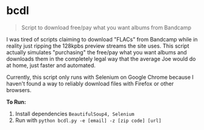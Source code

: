 # bcdl
> Script to download free/pay what you want albums from Bandcamp

I was tired of scripts claiming to download "FLACs" from Bandcamp while in reality just ripping the 128kpbs preview streams the site uses. This script actually simulates "purchasing" the free/pay what you want albums and downloads them in the completely legal way that the average Joe would do at home, just faster and automated.

Currently, this script only runs with Selenium on Google Chrome because I haven't found a way to reliably download files with Firefox or other browsers.

**To Run:**
1. Install dependencies `BeautifulSoup4, Selenium`
2. Run with `python bcdl.py -e [email] -z [zip code] [url]`
